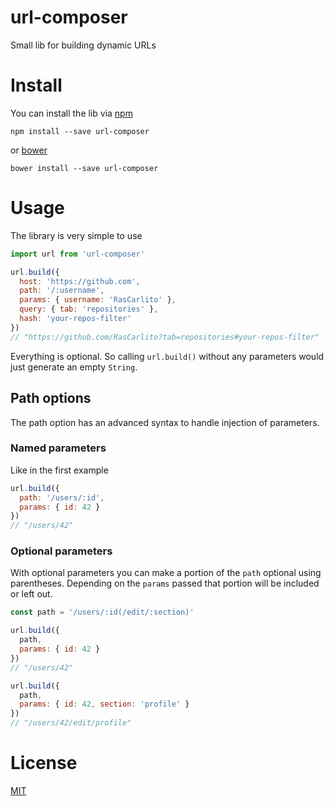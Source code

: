 # url-composer

Small lib for building dynamic URLs

# Install

You can install the lib via [npm](https://www.npmjs.com/)

```shell
npm install --save url-composer
```

or [bower](https://bower.io/)

```shell
bower install --save url-composer
```

# Usage

The library is very simple to use

```js
import url from 'url-composer'

url.build({
  host: 'https://github.com',
  path: '/:username',
  params: { username: 'RasCarlito' },
  query: { tab: 'repositories' },
  hash: 'your-repos-filter'
})
// "https://github.com/RasCarlito?tab=repositories#your-repos-filter"
```

Everything is optional. So calling `url.build()` without any parameters would just generate an empty `String`.

## Path options

The path option has an advanced syntax to handle injection of parameters.

### Named parameters

Like in the first example

```js
url.build({
  path: '/users/:id',
  params: { id: 42 }
})
// "/users/42"
```

### Optional parameters

With optional parameters you can make a portion of the `path` optional using parentheses.
Depending on the `params` passed that portion will be included or left out.

```js
const path = '/users/:id(/edit/:section)'

url.build({
  path,
  params: { id: 42 }
})
// "/users/42"

url.build({
  path,
  params: { id: 42, section: 'profile' }
})
// "/users/42/edit/profile"
```

# License

[MIT](https://opensource.org/licenses/MIT)
